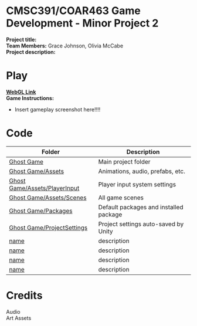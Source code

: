 # CMSC391/COAR463 Game Development - Minor Project 2
**Project title:**   
**Team Members:** Grace Johnson, Olivia McCabe  
**Project description:**  

# Play
**[WebGL Link](https://play.unity.com/)**  
**Game Instructions:**  
- Insert gameplay screenshot here!!!!  

# Code
| Folder | Description |
|---|---|
| [Ghost Game](Ghost%20Game) | Main project folder |
| [Ghost Game/Assets](Ghost%20Game/Assets) | Animations, audio, prefabs, etc. |
| [Ghost Game/Assets/PlayerInput](Ghost%20Game/Assets/PlayerInput) | Player input system settings |
| [Ghost Game/Assets/Scenes](Ghost%20Game/Assets/Scenes) | All game scenes |
| [Ghost Game/Packages](Ghost%20Game/Packages) | Default packages and installed package |
| [Ghost Game/ProjectSettings](Ghost%20Game/ProjectSettings) | Project settings auto-saved by Unity |
| [name](link) | description |
| [name](link) | description |
| [name](link) | description |
| [name](link) | description |

# Credits  
Audio  
Art Assets  
